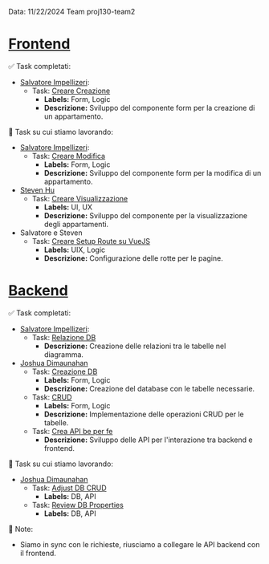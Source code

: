 Data: 11/22/2024 Team proj130-team2

# [Frontend](https://github.com/orgs/project-bnb/projects/1/views/2)
✅ Task completati:
- [Salvatore Impellizeri](https://github.com/salvatore-impellizzeri):
    - Task: [Creare Creazione](https://github.com/orgs/project-bnb/projects/1/views/2?pane=issue&itemId=88144069&issue=project-bnb%7CBoolBnB-front%7C17) 
      - **Labels:** Form, Logic
      - **Descrizione:** Sviluppo del componente form per la creazione di un appartamento.

🔄 Task su cui stiamo lavorando:
- [Salvatore Impellizeri](https://github.com/salvatore-impellizzeri):
    - Task: [Creare Modifica](https://github.com/orgs/project-bnb/projects/1/views/2?pane=issue&itemId=88144068&issue=project-bnb%7CBoolBnB-front%7C18) 
      - **Labels:** Form, Logic
      - **Descrizione:** Sviluppo del componente form per la modifica di un appartamento.
- [Steven Hu](https://github.com/surefire-hu)
    - Task: [Creare Visualizzazione](https://github.com/orgs/project-bnb/projects/1/views/2?pane=issue&itemId=88144071&issue=project-bnb%7CBoolBnB-front%7C16) 
      - **Labels:** UI, UX
      - **Descrizione:** Sviluppo del componente per la visualizzazione degli appartamenti.
- Salvatore e Steven
    - Task: [Creare Setup Route su VueJS](https://github.com/orgs/project-bnb/projects/1?pane=issue&itemId=88144066&issue=project-bnb%7CBoolBnB-front%7C20) 
      - **Labels:** UIX, Logic
      - **Descrizione:** Configurazione delle rotte per le pagine.

# [Backend](https://github.com/orgs/project-bnb/projects/3)
✅ Task completati:
- [Salvatore Impellizeri](https://github.com/salvatore-impellizzeri):
    - Task: [Relazione DB](https://github.com/project-bnb/laravel-db-bnb/issues/3)
      - **Descrizione:** Creazione delle relazioni tra le tabelle nel diagramma.
- [Joshua Dimaunahan](https://github.com/MindfulLearner)
    - Task: [Creazione DB](https://github.com/orgs/project-bnb/projects/3/views/2?pane=issue&itemId=88144070&issue=project-bnb%7CBoolBnB-back%7C1) 
      - **Labels:** Form, Logic
      - **Descrizione:** Creazione del database con le tabelle necessarie.
    - Task: [CRUD](https://github.com/orgs/project-bnb/projects/3/views/2?pane=issue&itemId=88144073&issue=project-bnb%7CBoolBnB-back%7C1) 
      - **Labels:** Form, Logic
      - **Descrizione:** Implementazione delle operazioni CRUD per le tabelle.
    - Task: [Crea API be per fe](https://github.com/orgs/project-bnb/projects/3/views/3?pane=issue&itemId=88287980&issue=project-bnb%7Claravel-db-bnb%7C7)
      - **Descrizione:** Sviluppo delle API per l'interazione tra backend e frontend.

🔄 Task su cui stiamo lavorando:
- [Joshua Dimaunahan](https://github.com/MindfulLearner)
    - Task: [Adjust DB CRUD](https://github.com/orgs/project-bnb/projects/3/views/3?pane=issue&itemId=88187180&issue=project-bnb%7Claravel-db-bnb%7C4) 
      - **Labels:** DB, API
    - Task: [Review DB Properties](https://github.com/orgs/project-bnb/projects/3/views/3?pane=issue&itemId=88286956&issue=project-bnb%7Claravel-db-bnb%7C6) 
      - **Labels:** DB, API

📌 Note:
- Siamo in sync con le richieste, riusciamo a collegare le API backend con il frontend.
